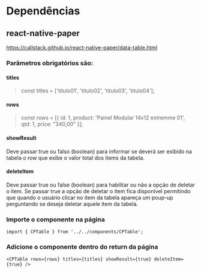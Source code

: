 # Dependências

## react-native-paper
https://callstack.github.io/react-native-paper/data-table.html


### Parâmetros obrigatórios são:

#### titles
> const titles = ['titulo01', 'titulo02', 'titulo03', 'titulo04'];

#### rows 
> const rows = [{ 
>        id: 1, 
>        product: 'Painel Modular 14x12 extremme 01', 
>        qtd: 1, 
>        price: "340,00" 
>}];


#### showResult

Deve passar true ou falso (boolean) para informar se deverá ser exibido na tabela o row que exibe o valor total dos items da tabela.

#### deleteItem

Deve passar true ou false (boolean) para habilitar ou não a opção de deletar o item. Se passar true a opção de deletar o item fica disponível permitindo que quando o usuário clicar no item da tabela apareça um poup-up perguntando se deseja deletar aquele item da tabela.

### Importe o componente na página

```
import { CPTable } from '../../components/CPTable';
```

### Adicione o componente dentro do return da página
```
<CPTable rows={rows} titles={titles} showResult={true} deleteItem={true} />
```
